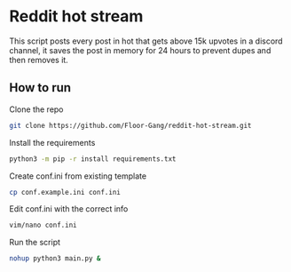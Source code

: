 # Reddit hot stream

This script posts every post in hot that gets above 15k upvotes in a discord channel, it saves the post in memory for 24 hours to prevent dupes and then removes it. 

## How to run

Clone the repo
```sh
git clone https://github.com/Floor-Gang/reddit-hot-stream.git
```
Install the requirements
```sh
python3 -m pip -r install requirements.txt
```
Create conf.ini from existing template
```sh
cp conf.example.ini conf.ini
```
Edit conf.ini with the correct info
```sh
vim/nano conf.ini
```
Run the script
```sh
nohup python3 main.py &
```

